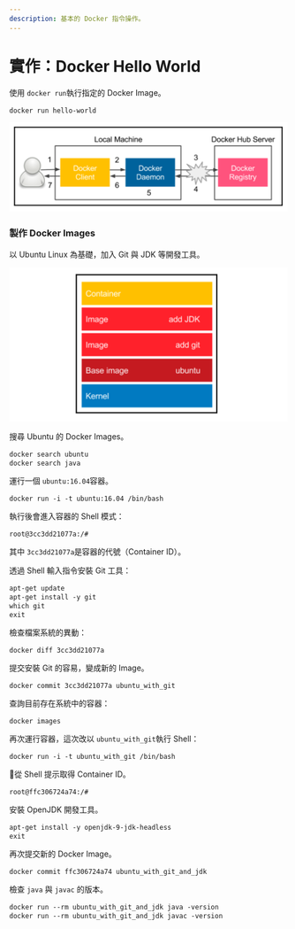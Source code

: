 ```yaml
---
description: 基本的 Docker 指令操作。
---
```


# 實作：Docker Hello World

使用 `docker run`執行指定的 Docker Image。

```text
docker run hello-world
```

![](.gitbook/assets/image%20%286%29.png)

### 製作 Docker Images

以 Ubuntu Linux 為基礎，加入 Git 與 JDK 等開發工具。

![](.gitbook/assets/image%20%2886%29.png)

搜尋 Ubuntu 的 Docker Images。

```text
docker search ubuntu
docker search java
```

運行一個 `ubuntu:16.04`容器。

```text
docker run -i -t ubuntu:16.04 /bin/bash
```

執行後會進入容器的 Shell 模式：

```text
root@3cc3dd21077a:/# 
```

其中 `3cc3dd21077a`是容器的代號（Container ID）。

透過 Shell 輸入指令安裝 Git 工具：

```text
apt-get update
apt-get install -y git
which git
exit
```

檢查檔案系統的異動：

```text
docker diff 3cc3dd21077a
```

提交安裝 Git 的容易，變成新的 Image。

```text
docker commit 3cc3dd21077a ubuntu_with_git
```

查詢目前存在系統中的容器：

```text
docker images
```

再次運行容器，這次改以 `ubuntu_with_git`執行 Shell：

```text
docker run -i -t ubuntu_with_git /bin/bash
```

從 Shell 提示取得 Container ID。

```text
root@ffc306724a74:/# 
```

安裝 OpenJDK 開發工具。

```text
apt-get install -y openjdk-9-jdk-headless
exit
```

再次提交新的 Docker Image。

```text
docker commit ffc306724a74 ubuntu_with_git_and_jdk
```

檢查 `java` 與 `javac` 的版本。

```text
docker run --rm ubuntu_with_git_and_jdk java -version
docker run --rm ubuntu_with_git_and_jdk javac -version
```



